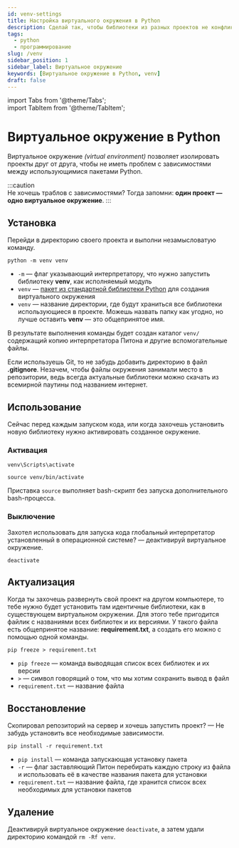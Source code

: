 ```yaml
---
id: venv-settings
title: Настройка виртуального окружения в Python
description: Сделай так, чтобы библиотеки из разных проектов не конфликтовали друг с другом. Один проект — одно виртуальное окружение.
tags:
  - python
  - программирование
slug: /venv
sidebar_position: 1
sidebar_label: Виртуальное окружение
keywords: [Виртуальное окружение в Python, venv]
draft: false
---
```


import Tabs from '@theme/Tabs';  
import TabItem from '@theme/TabItem';

# Виртуальное окружение в Python
Виртуальное окружение *(virtual environment)* позволяет изолировать проекты друг от друга, чтобы не иметь проблем с зависимостями между использующимися пакетами Python.

:::caution  
Не хочешь траблов с зависимостями? Тогда запомни: **один проект — одно виртуальное окружение**.
:::


## Установка
Перейди в директорию своего проекта и выполни незамысловатую команду.

```
python -m venv venv
```

-  `-m` — флаг указывающий интерпретатору, что нужно запустить библиотеку **venv**, как исполняемый модуль
-  `venv` — [пакет из стандартной библиотеки Python](https://docs.python.org/3/library/venv.html) для создания виртуального окружения
-  `venv` — название директории, где будут храниться все библиотеки использующиеся в проекте. Можешь назвать папку как угодно, но лучше оставить **venv** — это общепринятое имя.

В результате выполнения команды будет создан каталог `venv/` содержащий копию интерпретатора Питона и другие вспомогательные файлы.

Если используешь Git, то не забудь добавить директорию в файл **.gitignore**. Незачем, чтобы файлы окружения занимали место в репозитории, ведь всегда актуальные библиотеки можно скачать из всемирной паутины под названием интернет.

## Использование
Сейчас перед каждым запуском кода, или когда захочешь установить новую библиотеку нужно активировать созданное окружение.

### Активация
<Tabs groupId="operating-systems">  
<TabItem value="win" label="Windows">
<pre><code>venv\Scripts\activate</code></pre>
</TabItem>
<TabItem value="linux" label="Linux">
<pre><code>source venv/bin/activate</code></pre>
<p>Приставка <code>source</code> выполняет bash-скрипт без запуска дополнительного bash-процесса.</p>
</TabItem>
</Tabs>

### Выключение

Захотел использовать для запуска кода глобальный интерпретатор установленный в операционной системе? — деактивируй виртуальное окружение.

```
deactivate
```


## Актуализация

Когда ты захочешь развернуть свой проект на другом компьютере, то тебе нужно будет установить там идентичные библиотеки, как в существующем виртуальном окружении. Для этого тебе пригодится файлик с названиями всех библиотек и их версиями. У такого файла есть общепринятое название: **requirement.txt**, а создать его можно с помощью одной команды. 

```
pip freeze > requirement.txt
```

- `pip freeze` — команда выводящая список всех библиотек и их версии
- `>` — символ говорящий о том, что мы хотим сохранить вывод в файл
- `requirement.txt` — название файла

## Восстановление

Скопировал репозиторий на сервер и хочешь запустить проект? — Не забудь установить все необходимые зависимости.

```
pip install -r requirement.txt
```

- `pip install` — команда запускающая установку пакета
- `-r` — флаг заставляющий Питон перебирать каждую строку из файла и использовать её в качестве названия пакета для установки
- `requirement.txt` — название файла, где хранится список всех необходимых для установки пакетов

## Удаление

Деактивируй виртуальное окружение `deactivate`, а затем удали директорию командой `rm -Rf venv`.